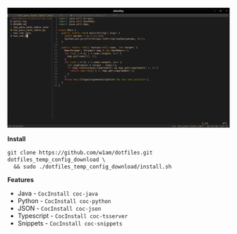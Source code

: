 !["Setup"](https://github.com/w1am/dotfiles/blob/master/media/setup.png?raw=true)

**Install**

```
git clone https://github.com/w1am/dotfiles.git dotfiles_temp_config_download \
  && sudo ./dotfiles_temp_config_download/install.sh
```

**Features**

- Java - ```CocInstall coc-java```
- Python - ```CocInstall coc-python```
- JSON - ```CocInstall coc-json```
- Typescript - ```CocInstall coc-tsserver```
- Snippets - ```CocInstall coc-snippets```
